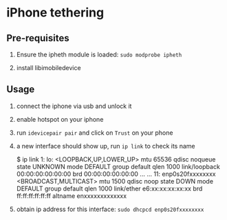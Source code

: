 # iPhone tethering

## Pre-requisites

1) Ensure the ipheth module is loaded: `sudo modprobe ipheth`

2) install libimobiledevice

## Usage

1) connect the iphone via usb and unlock it

2) enable hotspot on your iphone

3) run `idevicepair pair` and click on `Trust` on your phone

4) a new interface should show up, run `ip link` to check its name

    $ ip link
    1: lo: <LOOPBACK,UP,LOWER_UP> mtu 65536 qdisc noqueue state UNKNOWN mode DEFAULT group default qlen 1000
        link/loopback 00:00:00:00:00:00 brd 00:00:00:00:00:00
    ...
    ...
    11: enp0s20fxxxxxxxx <BROADCAST,MULTICAST> mtu 1500 qdisc noop state DOWN mode DEFAULT group default qlen 1000
        link/ether e6:xx:xx:xx:xx:xx brd ff:ff:ff:ff:ff:ff
        altname enxxxxxxxxxxxxx

5) obtain ip address for this interface: `sudo dhcpcd enp0s20fxxxxxxxx`

